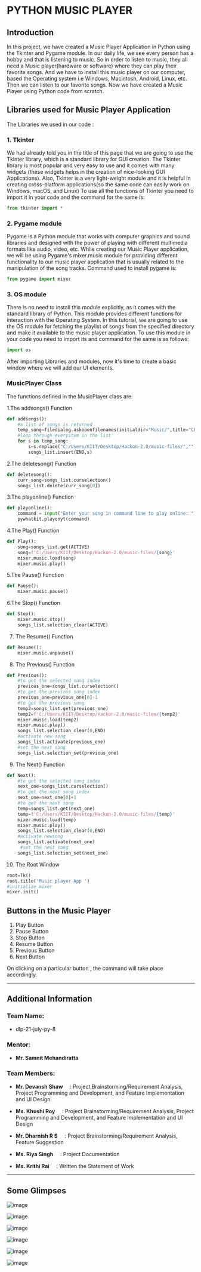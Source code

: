 # PYTHON MUSIC PLAYER 

## Introduction
In this project, we have created a Music Player Application in Python using the Tkinter and Pygame module.
In our daily life, we see every person has a hobby and that is listening to music. So in order to listen to music, they all need a Music player(hardware or software) where they can play their favorite songs. And we have to install this music player on our computer, based the Operating system i.e Windows, Macintosh, Android, Linux, etc. Then we can listen to our favorite songs.
Now we have created a Music Player using Python code from scratch.

## Libraries used for Music Player Application
The Libraries we used in our code :
### 1. Tkinter
We had already told you in the title of this page that we are going to use the Tkinter library, which is a standard library for GUI creation. The Tkinter library is most popular and very easy to use and it comes with many widgets (these widgets helps in the creation of nice-looking GUI Applications).
Also, Tkinter is a very light-weight module and it is helpful in creating cross-platform applications(so the same code can easily work on Windows, macOS, and Linux)
To use all the functions of Tkinter you need to import it in your code and the command for the same is:

```python
from tkinter import *
```

### 2. Pygame module
Pygame is a Python module that works with computer graphics and sound libraries and designed with the power of playing with different multimedia formats like audio, video, etc. While creating our Music Player application, we will be using Pygame's mixer.music module for providing different functionality to our music player application that is usually related to the manipulation of the song tracks.
Command used to install pygame is:

```python
from pygame import mixer
```

### 3. OS module
There is no need to install this module explicitly, as it comes with the standard library of Python. This module provides different functions for interaction with the Operating System. In this tutorial, we are going to use the OS module for fetching the playlist of songs from the specified directory and make it available to the music player application.
To use this module in your code you need to import its and command for the same is as follows:

```python
import os
```

After importing Libraries and modules, now it's time to create a basic window where we will add our UI elements.

### MusicPlayer Class

The functions defined in the MusicPlayer class are:

1.The addsongs() Function

```python
def addsongs():
    #a list of songs is returned 
    temp_song=filedialog.askopenfilenames(initialdir="Music/",title="Choose a song", filetypes=(("mp3 Files","*.mp3",""),))
    #loop through everyitem in the list
    for s in temp_song:
        s=s.replace("C:/Users/KIIT/Desktop/Hackon-2.0/music-files/","")
        songs_list.insert(END,s)
```

2.The deletesong() Function

```python
def deletesong():
    curr_song=songs_list.curselection()
    songs_list.delete(curr_song[0])
```

3.The playonline() Function

```python
def playonline():
    command = input("Enter your song in command line to play online: ")
    pywhatkit.playonyt(command)
```

4.The Play() Function

```python
def Play():
    song=songs_list.get(ACTIVE)
    song=f'C:/Users/KIIT/Desktop/Hackon-2.0/music-files/{song}'
    mixer.music.load(song)
    mixer.music.play()
```

5.The Pause()  Function

```python
def Pause():
    mixer.music.pause()
```

6.The Stop() Function

```python
def Stop():
    mixer.music.stop()
    songs_list.selection_clear(ACTIVE)
```

7. The Resume() Function

```python
def Resume():
    mixer.music.unpause()
```

8. The Previous() Function

```python
def Previous():
    #to get the selected song index
    previous_one=songs_list.curselection()
    #to get the previous song index
    previous_one=previous_one[0]-1
    #to get the previous song
    temp2=songs_list.get(previous_one)
    temp2=f'C:/Users/KIIT/Desktop/Hackon-2.0/music-files/{temp2}'
    mixer.music.load(temp2)
    mixer.music.play()
    songs_list.selection_clear(0,END)
    #activate new song
    songs_list.activate(previous_one)
    #set the next song
    songs_list.selection_set(previous_one)
```

9. The Next() Function

```python
def Next():
    #to get the selected song index
    next_one=songs_list.curselection()
    #to get the next song index
    next_one=next_one[0]+1
    #to get the next song 
    temp=songs_list.get(next_one)
    temp=f'C:/Users/KIIT/Desktop/Hackon-2.0/music-files/{temp}'
    mixer.music.load(temp)
    mixer.music.play()
    songs_list.selection_clear(0,END)
    #activate newsong
    songs_list.activate(next_one)
     #set the next song
    songs_list.selection_set(next_one)
```

10. The Root Window 

```python
root=Tk()
root.title('Music player App ')
#initialize mixer 
mixer.init()
```
 
## Buttons in the Music Player

1. Play Button
2. Pause Button
3. Stop Button
4. Resume Button
5. Previous Button
6. Next Button

On clicking on a particular button , the command will take place accordingly.

<hr>

## Additional Information

### Team Name: 
- dlp-21-july-py-8

### Mentor: 
- <b>Mr. Samnit Mehandiratta</b> <a href="https://www.linkedin.com/in/lankabhedi/"> <img width=15x src=https://user-images.githubusercontent.com/50140975/128177441-45e52062-fbe8-426d-9bbe-8d5554a30f78.png></a>

### Team Members:
- <b>Mr. Devansh Shaw</b> <a href="https://www.linkedin.com/in/riya-singh-b00b26158"> <img width=15px src=https://user-images.githubusercontent.com/50140975/128177441-45e52062-fbe8-426d-9bbe-8d5554a30f78.png></a>: Project Brainstorming/Requirement Analysis, Project Programming and Development, and Feature Implementation and UI Design


- <b>Ms. Khushi Roy</b> <a href="https://www.linkedin.com/in/khushi-roy"> <img width=15px src=https://user-images.githubusercontent.com/50140975/128177441-45e52062-fbe8-426d-9bbe-8d5554a30f78.png></a>: Project Brainstorming/Requirement Analysis, Project Programming and Development, and Feature Implementation and UI Design


- <b>Mr. Dharnish R S</b> <a href="https://www.linkedin.com/in/dharnish-r-04676b1b0/"> <img width=15px src=https://user-images.githubusercontent.com/50140975/128177441-45e52062-fbe8-426d-9bbe-8d5554a30f78.png></a>: Project Brainstorming/Requirement Analysis, Feature Suggestion


- <b>Ms. Riya Singh</b> <a href="https://www.linkedin.com/in/riya-singh-b00b26158"> <img width=15px src=https://user-images.githubusercontent.com/50140975/128177441-45e52062-fbe8-426d-9bbe-8d5554a30f78.png></a>: Project Documentation


- <b>Ms. Krithi Rai</b> <a href="http://linkedin.com/in/krithi-rai-777610187"> <img width=15px src=https://user-images.githubusercontent.com/50140975/128177441-45e52062-fbe8-426d-9bbe-8d5554a30f78.png></a>: Written the Statement of Work

<hr>

## Some Glimpses
![image](https://user-images.githubusercontent.com/50140975/128181030-fbb661b6-5f2f-4b01-9d9b-8e7651a0ffcf.png)

![image](https://user-images.githubusercontent.com/50140975/128181061-cb681013-d3df-462e-9e57-a618f46f9090.png)

![image](https://user-images.githubusercontent.com/50140975/128181092-bbfac74e-fd47-47d4-98a8-fc0ee25cc07d.png)

![image](https://user-images.githubusercontent.com/50140975/128181129-69f13285-00e3-4d19-9aef-f528a9deb948.png)

![image](https://user-images.githubusercontent.com/50140975/128181174-bbf4965a-7a3b-4a9d-ab75-06202ad18777.png)

![image](https://user-images.githubusercontent.com/50140975/128181322-96127013-b15a-4816-b2ca-42b621c6d4e1.png)

